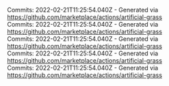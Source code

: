 Commits: 2022-02-21T11:25:54.040Z - Generated via https://github.com/marketplace/actions/artificial-grass
<br>
Commits: 2022-02-21T11:25:54.040Z - Generated via https://github.com/marketplace/actions/artificial-grass
<br>
Commits: 2022-02-21T11:25:54.040Z - Generated via https://github.com/marketplace/actions/artificial-grass
<br>
Commits: 2022-02-21T11:25:54.040Z - Generated via https://github.com/marketplace/actions/artificial-grass
<br>
Commits: 2022-02-21T11:25:54.040Z - Generated via https://github.com/marketplace/actions/artificial-grass
<br>
